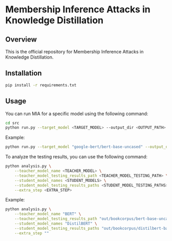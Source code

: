 # Membership Inference Attacks in Knowledge Distillation

## Overview
This is the official repository for Membership Inference Attacks in Knowledge Distillation.

## Installation
   ```bash
   pip install -r requirements.txt
   ```

## Usage

You can run MIA for a specific model using the following command:

```bash
cd src
python run.py --target_model <TARGET_MODEL> --output_dir <OUTPUT_PATH> --dataset <DATASET>
```

Example:
```bash
python run.py --target_model "google-bert/bert-base-uncased" --output_dir ./out --dataset "bookcorpus"
```

To analyze the testing results, you can use the following command:

```bash
python analysis.py \
    --teacher_model_name <TEACHER_MODEL> \
    --teacher_model_testing_results_path <TEACHER_MODEL_TESTING_PATH> \
    --student_model_names <STUDENT_MODELS> \
    --student_model_testing_results_paths <STUDENT_MODEL_TESTING_PATHS> \
    --extra_step <EXTRA_STEP>
```

Example:
```bash
python analysis.py \
    --teacher_model_name "BERT" \
    --teacher_model_testing_results_path "out/bookcorpus/bert-base-uncased/128/2_shot_128.csv" \
    --student_model_names "DistilBERT" \
    --student_model_testing_results_paths "out/bookcorpus/distilbert-base-uncased/128/2_shot_128.csv" \
    --extra_step ""
```
